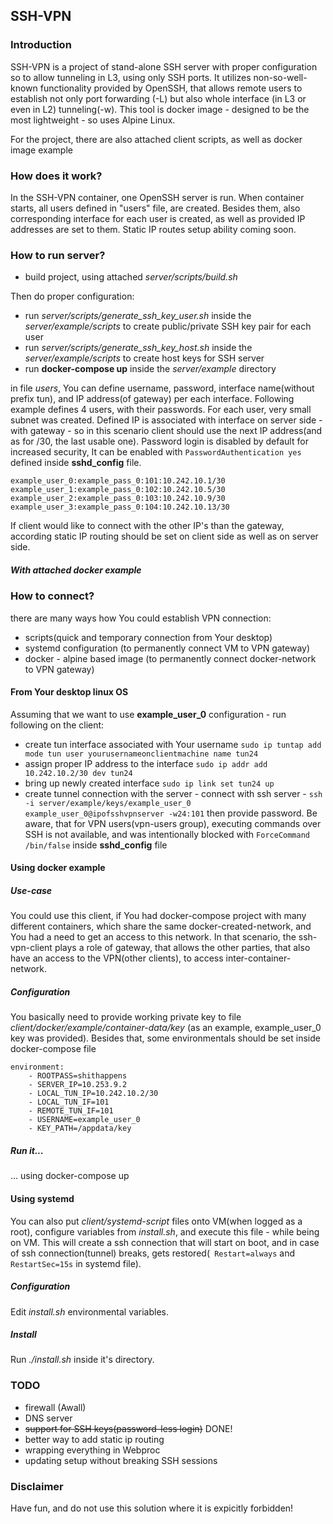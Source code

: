 ## SSH-VPN

### Introduction

SSH-VPN is a project of stand-alone SSH server with proper configuration so to allow tunneling in L3, using only SSH ports.
It utilizes non-so-well-known functionality provided by OpenSSH, that allows remote users to establish not only port forwarding (-L) but also whole interface (in L3 or even in L2) tunneling(-w). This tool is docker image - designed to be the most lightweight - so uses Alpine Linux.

For the project, there are also attached client scripts, as well as docker image example

### How does it work?

In the SSH-VPN container, one OpenSSH server is run. When container starts, all users defined in "users" file, are created. Besides them, also corresponding interface for each user is created, as well as provided IP addresses are set to them. Static IP routes setup ability coming soon.

### How to run server?

- build project, using attached *server/scripts/build.sh*

Then do proper configuration:
- run *server/scripts/generate_ssh_key_user.sh* inside the *server/example/scripts* to create public/private SSH key pair for each user
- run *server/scripts/generate_ssh_key_host.sh* inside the *server/example/scripts* to create host keys for SSH server
- run **docker-compose up** inside the *server/example* directory

in file *users*, You can define username, password, interface name(without prefix tun), and IP address(of gateway) per each interface.
Following example defines 4 users, with their passwords. For each user, very small subnet was created. Defined IP is associated with interface on server side - with gateway - so in this scenario client should use the next IP address(and as for /30, the last usable one).
Password login is disabled by default for increased security, It can be enabled with ``` PasswordAuthentication yes ``` defined inside **sshd_config** file.

```
example_user_0:example_pass_0:101:10.242.10.1/30
example_user_1:example_pass_0:102:10.242.10.5/30
example_user_2:example_pass_0:103:10.242.10.9/30
example_user_3:example_pass_0:104:10.242.10.13/30
```
If client would like to connect with the other IP's than the gateway, according static IP routing should be set on client side as well as on server side.


##### With attached docker example


### How to connect?

there are many ways how You could establish VPN connection:
- scripts(quick and temporary connection from Your desktop)
- systemd configuration (to permanently connect VM to VPN gateway)
- docker - alpine based image (to permanently connect docker-network to VPN gateway)


#### From Your desktop linux OS
Assuming that we want to use **example_user_0** configuration - run following on the client:
- create tun interface associated with Your username ``` sudo ip tuntap add mode tun user yourusernameonclientmachine name tun24 ```
- assign proper IP address to the interface ``` sudo ip addr add 10.242.10.2/30 dev tun24 ```
- bring up newly created interface ``` sudo ip link set tun24 up ```
- create tunnel connection with the server - connect with ssh server - ``` ssh -i server/example/keys/example_user_0 example_user_0@ipofsshvpnserver -w24:101 ``` then provide password. Be aware, that for VPN users(vpn-users group), executing commands over SSH is not available, and was intentionally blocked with ``` ForceCommand /bin/false ``` inside **sshd_config** file

#### Using docker example

##### Use-case
You could use this client, if You had docker-compose project with many different containers, which share the same docker-created-network, and You had a need to get an access to this network. In that scenario, the ssh-vpn-client plays a role of gateway, that allows the other parties, that also have an access to the VPN(other clients), to access inter-container-network.

##### Configuration
You basically need to provide working private key to file *client/docker/example/container-data/key* (as an example, example_user_0 key was provided).
Besides that, some environmentals should be set inside docker-compose file
```
environment:
    - ROOTPASS=shithappens
    - SERVER_IP=10.253.9.2
    - LOCAL_TUN_IP=10.242.10.2/30
    - LOCAL_TUN_IF=101
    - REMOTE_TUN_IF=101
    - USERNAME=example_user_0
    - KEY_PATH=/appdata/key
```

##### Run it...
... using docker-compose up

#### Using systemd

You can also put *client/systemd-script* files onto VM(when logged as a root), configure variables from *install.sh*, and execute this file - while being on VM. This will create a ssh connection that will start on boot, and in case of ssh connection(tunnel) breaks, gets restored(```  Restart=always ``` and ``` RestartSec=15s ``` in systemd file).

##### Configuration
Edit *install.sh* environmental variables.

##### Install
Run *./install.sh* inside it's directory.

### TODO

- firewall (Awall)
- DNS server
- ~~support for SSH keys(password-less login)~~ DONE!
- better way to add static ip routing
- wrapping everything in Webproc
- updating setup without breaking SSH sessions

### Disclaimer

Have fun, and do not use this solution where it is expicitly forbidden!
